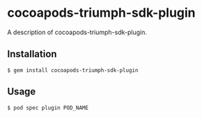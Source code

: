 # cocoapods-triumph-sdk-plugin

A description of cocoapods-triumph-sdk-plugin.

## Installation

    $ gem install cocoapods-triumph-sdk-plugin

## Usage

    $ pod spec plugin POD_NAME
